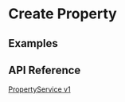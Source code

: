 # Create Property

## Examples

## API Reference

[PropertyService v1](https://github.com/apache/skywalking-banyandb/blob/main/api/proto/banyandb/property/v1/docs.md#propertyservice)

